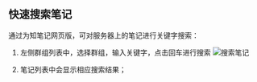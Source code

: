 ## 快速搜索笔记
通过为知笔记网页版，可对服务器上的笔记进行关键字搜索：
1. 左侧群组列表中，选择群组，输入关键字，点击回车进行搜索
![搜索笔记](searchweb-search.png)

2. 笔记列表中会显示相应搜索结果；
